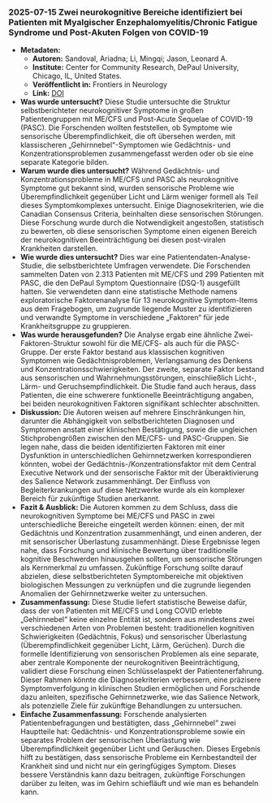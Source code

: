 ### 2025-07-15 Zwei neurokognitive Bereiche identifiziert bei Patienten mit Myalgischer Enzephalomyelitis/Chronic Fatigue Syndrome und Post-Akuten Folgen von COVID-19

- **Metadaten:**
    - **Autoren:** Sandoval, Ariadna; Li, Mingqi; Jason, Leonard A.
    - **Institute:** Center for Community Research, DePaul University, Chicago, IL, United States.
    - **Veröffentlicht in:** Frontiers in Neurology
    - **Link:** [DOI](https://doi.org/10.3389/fneur.2025.1612548)
- **Was wurde untersucht?**
Diese Studie untersuchte die Struktur selbstberichteter neurokognitiver Symptome in großen Patientengruppen mit ME/CFS und Post-Acute Sequelae of COVID-19 (PASC). Die Forschenden wollten feststellen, ob Symptome wie sensorische Überempfindlichkeit, die oft übersehen werden, mit klassischeren „Gehirnnebel“-Symptomen wie Gedächtnis- und Konzentrationsproblemen zusammengefasst werden oder ob sie eine separate Kategorie bilden.
- **Warum wurde dies untersucht?**
Während Gedächtnis- und Konzentrationsprobleme in ME/CFS und PASC als neurokognitive Symptome gut bekannt sind, wurden sensorische Probleme wie Überempfindlichkeit gegenüber Licht und Lärm weniger formell als Teil dieses Symptomkomplexes untersucht. Einige Diagnosekriterien, wie die Canadian Consensus Criteria, beinhalten diese sensorischen Störungen. Diese Forschung wurde durch die Notwendigkeit angestoßen, statistisch zu bewerten, ob diese sensorischen Symptome einen eigenen Bereich der neurokognitiven Beeinträchtigung bei diesen post-viralen Krankheiten darstellen.
- **Wie wurde dies untersucht?**
Dies war eine Patientendaten-Analyse-Studie, die selbstberichtete Umfragen verwendete. Die Forschenden sammelten Daten von 2.313 Patienten mit ME/CFS und 299 Patienten mit PASC, die den DePaul Symptom Questionnaire (DSQ-1) ausgefüllt hatten. Sie verwendeten dann eine statistische Methode namens exploratorische Faktorenanalyse für 13 neurokognitive Symptom-Items aus dem Fragebogen, um zugrunde liegende Muster zu identifizieren und verwandte Symptome in verschiedene „Faktoren“ für jede Krankheitsgruppe zu gruppieren.
- **Was wurde herausgefunden?**
Die Analyse ergab eine ähnliche Zwei-Faktoren-Struktur sowohl für die ME/CFS- als auch für die PASC-Gruppe. Der erste Faktor bestand aus klassischen kognitiven Symptomen wie Gedächtnisproblemen, Verlangsamung des Denkens und Konzentrationsschwierigkeiten. Der zweite, separate Faktor bestand aus sensorischen und Wahrnehmungsstörungen, einschließlich Licht-, Lärm- und Geruchsempfindlichkeit. Die Studie fand auch heraus, dass Patienten, die eine schwerere funktionelle Beeinträchtigung angaben, bei beiden neurokognitiven Faktoren signifikant schlechter abschnitten.
- **Diskussion:**
Die Autoren weisen auf mehrere Einschränkungen hin, darunter die Abhängigkeit von selbstberichteten Diagnosen und Symptomen anstatt einer klinischen Bestätigung, sowie die ungleichen Stichprobengrößen zwischen den ME/CFS- und PASC-Gruppen. Sie legen nahe, dass die beiden identifizierten Faktoren mit einer Dysfunktion in unterschiedlichen Gehirnnetzwerken korrespondieren könnten, wobei der Gedächtnis-/Konzentrationsfaktor mit dem Central Executive Network und der sensorische Faktor mit der Überaktivierung des Salience Network zusammenhängt. Der Einfluss von Begleiterkrankungen auf diese Netzwerke wurde als ein komplexer Bereich für zukünftige Studien anerkannt.
- **Fazit & Ausblick:**
Die Autoren kommen zu dem Schluss, dass die neurokognitiven Symptome bei ME/CFS und PASC in zwei unterschiedliche Bereiche eingeteilt werden können: einen, der mit Gedächtnis und Konzentration zusammenhängt, und einen anderen, der mit sensorischer Überlastung zusammenhängt. Diese Ergebnisse legen nahe, dass Forschung und klinische Bewertung über traditionelle kognitive Beschwerden hinausgehen sollten, um sensorische Störungen als Kernmerkmal zu umfassen. Zukünftige Forschung sollte darauf abzielen, diese selbstberichteten Symptombereiche mit objektiven biologischen Messungen zu verknüpfen und die zugrunde liegenden Anomalien der Gehirnnetzwerke weiter zu untersuchen.
- **Zusammenfassung:**
Diese Studie liefert statistische Beweise dafür, dass der von Patienten mit ME/CFS und Long COVID erlebte „Gehirnnebel“ keine einzelne Entität ist, sondern aus mindestens zwei verschiedenen Arten von Problemen besteht: traditionellen kognitiven Schwierigkeiten (Gedächtnis, Fokus) und sensorischer Überlastung (Überempfindlichkeit gegenüber Licht, Lärm, Gerüchen). Durch die formelle Identifizierung von sensorischen Problemen als eine separate, aber zentrale Komponente der neurokognitiven Beeinträchtigung, validiert diese Forschung einen Schlüsselaspekt der Patientenerfahrung. Dieser Rahmen könnte die Diagnosekriterien verbessern, eine präzisere Symptomverfolgung in klinischen Studien ermöglichen und Forschende dazu anleiten, spezifische Gehirnnetzwerke, wie das Salience Network, als potenzielle Ziele für zukünftige Behandlungen zu untersuchen.
- **Einfache Zusammenfassung:**
Forschende analysierten Patientenbefragungen und bestätigten, dass „Gehirnnebel“ zwei Hauptteile hat: Gedächtnis- und Konzentrationsprobleme sowie ein separates Problem der sensorischen Überlastung wie Überempfindlichkeit gegenüber Licht und Geräuschen. Dieses Ergebnis hilft zu bestätigen, dass sensorische Probleme ein Kernbestandteil der Krankheit sind und nicht nur ein geringfügiges Symptom. Dieses bessere Verständnis kann dazu beitragen, zukünftige Forschungen darüber zu leiten, was im Gehirn schiefläuft und wie man es behandeln kann.
